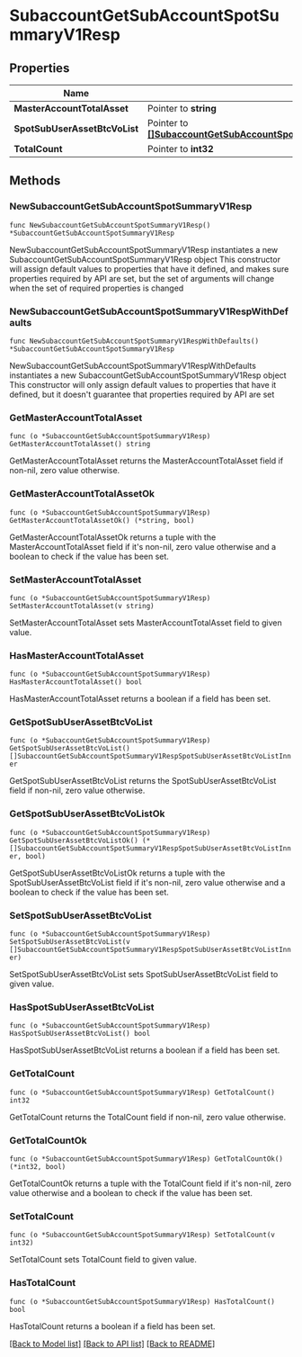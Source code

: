 # SubaccountGetSubAccountSpotSummaryV1Resp

## Properties

Name | Type | Description | Notes
------------ | ------------- | ------------- | -------------
**MasterAccountTotalAsset** | Pointer to **string** |  | [optional] 
**SpotSubUserAssetBtcVoList** | Pointer to [**[]SubaccountGetSubAccountSpotSummaryV1RespSpotSubUserAssetBtcVoListInner**](SubaccountGetSubAccountSpotSummaryV1RespSpotSubUserAssetBtcVoListInner.md) |  | [optional] 
**TotalCount** | Pointer to **int32** |  | [optional] 

## Methods

### NewSubaccountGetSubAccountSpotSummaryV1Resp

`func NewSubaccountGetSubAccountSpotSummaryV1Resp() *SubaccountGetSubAccountSpotSummaryV1Resp`

NewSubaccountGetSubAccountSpotSummaryV1Resp instantiates a new SubaccountGetSubAccountSpotSummaryV1Resp object
This constructor will assign default values to properties that have it defined,
and makes sure properties required by API are set, but the set of arguments
will change when the set of required properties is changed

### NewSubaccountGetSubAccountSpotSummaryV1RespWithDefaults

`func NewSubaccountGetSubAccountSpotSummaryV1RespWithDefaults() *SubaccountGetSubAccountSpotSummaryV1Resp`

NewSubaccountGetSubAccountSpotSummaryV1RespWithDefaults instantiates a new SubaccountGetSubAccountSpotSummaryV1Resp object
This constructor will only assign default values to properties that have it defined,
but it doesn't guarantee that properties required by API are set

### GetMasterAccountTotalAsset

`func (o *SubaccountGetSubAccountSpotSummaryV1Resp) GetMasterAccountTotalAsset() string`

GetMasterAccountTotalAsset returns the MasterAccountTotalAsset field if non-nil, zero value otherwise.

### GetMasterAccountTotalAssetOk

`func (o *SubaccountGetSubAccountSpotSummaryV1Resp) GetMasterAccountTotalAssetOk() (*string, bool)`

GetMasterAccountTotalAssetOk returns a tuple with the MasterAccountTotalAsset field if it's non-nil, zero value otherwise
and a boolean to check if the value has been set.

### SetMasterAccountTotalAsset

`func (o *SubaccountGetSubAccountSpotSummaryV1Resp) SetMasterAccountTotalAsset(v string)`

SetMasterAccountTotalAsset sets MasterAccountTotalAsset field to given value.

### HasMasterAccountTotalAsset

`func (o *SubaccountGetSubAccountSpotSummaryV1Resp) HasMasterAccountTotalAsset() bool`

HasMasterAccountTotalAsset returns a boolean if a field has been set.

### GetSpotSubUserAssetBtcVoList

`func (o *SubaccountGetSubAccountSpotSummaryV1Resp) GetSpotSubUserAssetBtcVoList() []SubaccountGetSubAccountSpotSummaryV1RespSpotSubUserAssetBtcVoListInner`

GetSpotSubUserAssetBtcVoList returns the SpotSubUserAssetBtcVoList field if non-nil, zero value otherwise.

### GetSpotSubUserAssetBtcVoListOk

`func (o *SubaccountGetSubAccountSpotSummaryV1Resp) GetSpotSubUserAssetBtcVoListOk() (*[]SubaccountGetSubAccountSpotSummaryV1RespSpotSubUserAssetBtcVoListInner, bool)`

GetSpotSubUserAssetBtcVoListOk returns a tuple with the SpotSubUserAssetBtcVoList field if it's non-nil, zero value otherwise
and a boolean to check if the value has been set.

### SetSpotSubUserAssetBtcVoList

`func (o *SubaccountGetSubAccountSpotSummaryV1Resp) SetSpotSubUserAssetBtcVoList(v []SubaccountGetSubAccountSpotSummaryV1RespSpotSubUserAssetBtcVoListInner)`

SetSpotSubUserAssetBtcVoList sets SpotSubUserAssetBtcVoList field to given value.

### HasSpotSubUserAssetBtcVoList

`func (o *SubaccountGetSubAccountSpotSummaryV1Resp) HasSpotSubUserAssetBtcVoList() bool`

HasSpotSubUserAssetBtcVoList returns a boolean if a field has been set.

### GetTotalCount

`func (o *SubaccountGetSubAccountSpotSummaryV1Resp) GetTotalCount() int32`

GetTotalCount returns the TotalCount field if non-nil, zero value otherwise.

### GetTotalCountOk

`func (o *SubaccountGetSubAccountSpotSummaryV1Resp) GetTotalCountOk() (*int32, bool)`

GetTotalCountOk returns a tuple with the TotalCount field if it's non-nil, zero value otherwise
and a boolean to check if the value has been set.

### SetTotalCount

`func (o *SubaccountGetSubAccountSpotSummaryV1Resp) SetTotalCount(v int32)`

SetTotalCount sets TotalCount field to given value.

### HasTotalCount

`func (o *SubaccountGetSubAccountSpotSummaryV1Resp) HasTotalCount() bool`

HasTotalCount returns a boolean if a field has been set.


[[Back to Model list]](../README.md#documentation-for-models) [[Back to API list]](../README.md#documentation-for-api-endpoints) [[Back to README]](../README.md)


